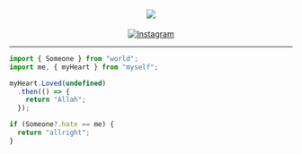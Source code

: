 <h1 align="center">
 <a href="https://git.io/typing-svg">
    <img src="https://readme-typing-svg.herokuapp.com?color=%2340A597&size=30&width=800&lines=Hello,+i'm+Ivan.+17+YO;i'am+a+Backend+Developer">
  </a>
</h1>
 <p align="center">
  <a href="https://instagram.com/iva.nz._" target="_blank">
    <img src="https://img.shields.io/badge/instagram-%23E4405F.svg?&style=for-the-badge&logo=instagram&logoColor=white&color=071A2C" alt="Instagram"/>
  </a><hr>

```javascript
import { Someone } from "world";
import me, { myHeart } from "myself";

myHeart.Loved(undefined)
  .then(() => {
    return "Allah";
  });

if (Someone?.hate == me) {
  return "allright";
}
